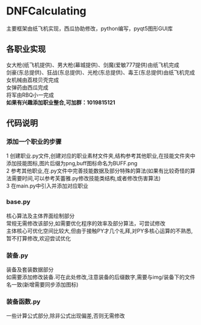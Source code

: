 # DNFCalculating
  主要框架由纸飞机实现，西瓜协助修改，python编写，pyqt5图形GUI库<br>

## 各职业实现
  女大枪(纸飞机提供)、男大枪(幕城提供)、剑魔(爱敏777提供)由纸飞机完成<br>
  剑豪(东总提供)、狂战(东总提供)、光枪(东总提供)、毒王(东总提供)由纸飞机完成<br>
  女机械由荔枝贝壳完成<br>
  女弹药由西瓜完成<br>
  将军由RBQ小一完成<br>
  <b>如果有兴趣添加职业整合,可加群：1019815121</b>

## 代码说明
### 添加一个职业的步骤
  1 创建职业.py文件,创建对应的职业素材文件夹,结构参考其他职业,在技能文件夹中添加技能图标,图片后缀为png,buff图标命名为BUFF.png<br>
  2 参考其他职业,在.py文件中完善技能数据及部分特殊的算法(如果有比较奇怪的算法需要时间,可以参考芙蕾雅.py修改技能类结构,或者修改伤害算法)<br>
  3 在main.py中引入并添加对应职业

### base.py
  核心算法及主体界面绘制部分<br>
  常规无需修改该部分,如需要优化程序的效率及部分算法，可尝试修改<br>
  主体核心可优化空间比较大,但由于接触PY才几个礼拜,对PY多核心运算的不熟悉,暂不打算修改,欢迎尝试优化

### 装备.py
  装备及套装数据部分<br>
  如需要添加修改装备.可在此处修改,注意装备的后缀数字,需要与img/装备下的文件名一致(新增需要同步添加图标)

### 装备函数.py
  一些计算公式部分,除非公式出现偏差,否则无需修改<br>

